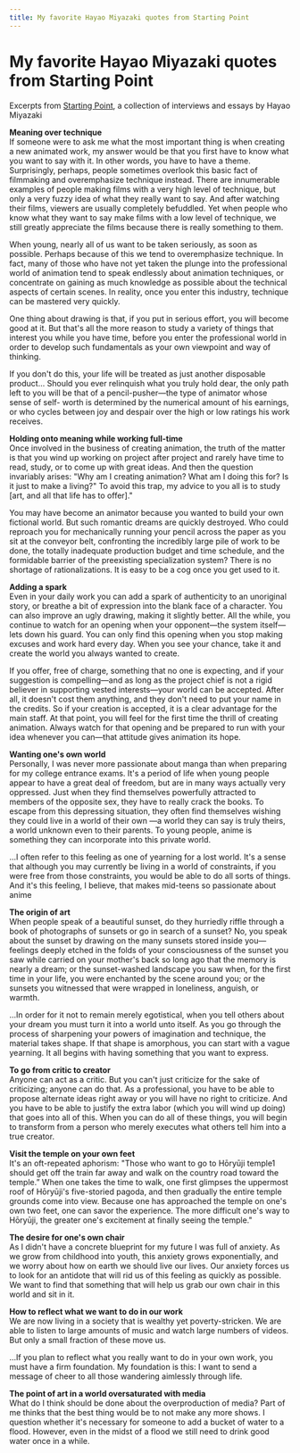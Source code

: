 ```yaml
---
title: My favorite Hayao Miyazaki quotes from Starting Point
---
```


# My favorite Hayao Miyazaki quotes from Starting Point

Excerpts from [Starting Point](https://www.goodreads.com/en/book/show/6342111), a collection of interviews and essays by Hayao Miyazaki

**Meaning over technique** \
If someone were to ask me what the most important thing is when creating a new animated work, my answer would be that you first have to know what you want to say with it. In other words, you have to have a theme. Surprisingly, perhaps, people sometimes overlook this basic fact of filmmaking and overemphasize technique instead. There are innumerable examples of people making films with a very high level of technique, but only a very fuzzy idea of what they really want to say. And after watching their films, viewers are usually completely befuddled. Yet when people who know what they want to say make films with a low level of technique, we still greatly appreciate the films because there is really something to them.

When young, nearly all of us want to be taken seriously, as soon as possible. Perhaps because of this we tend to overemphasize technique. In fact, many of those who have not yet taken the plunge into the professional world of animation tend to speak endlessly about animation techniques, or concentrate on gaining as much knowledge as possible about the technical aspects of certain scenes. In reality, once you enter this industry, technique can be mastered very quickly.

One thing about drawing is that, if you put in serious effort, you will become good at it. But that's all the more reason to study a variety of things that interest you while you have time, before you enter the professional world in order to develop such fundamentals as your own viewpoint and way of thinking.

If you don't do this, your life will be treated as just another disposable product... Should you ever relinquish what you truly hold dear, the only path left to you will be that of a pencil-pusher—the type of animator whose sense of self- worth is determined by the numerical amount of his earnings, or who cycles between joy and despair over the high or low ratings his work receives.

**Holding onto meaning while working full-time** \
Once involved in the business of creating animation, the truth of the matter is that you wind up working on project after project and rarely have time to read, study, or to come up with great ideas. And then the question invariably arises: "Why am I creating animation? What am I doing this for? Is it just to make a living?" To avoid this trap, my advice to you all is to study [art, and all that life has to offer]."

You may have become an animator because you wanted to build your own fictional world. But such romantic dreams are quickly destroyed. Who could reproach you for mechanically running your pencil across the paper as you sit at the conveyor belt, confronting the incredibly large pile of work to be done, the totally inadequate production budget and time schedule, and the formidable barrier of the preexisting specialization system? There is no shortage of rationalizations. It is easy to be a cog once you get used to it.

**Adding a spark** \
Even in your daily work you can add a spark of authenticity to an unoriginal story, or breathe a bit of expression into the blank face of a character. You can also improve an ugly drawing, making it slightly better. All the while, you continue to watch for an opening when your opponent—the system itself—lets down his guard. You can only find this opening when you stop making excuses and work hard every day. When you see your chance, take it and create the world you always wanted to create.

If you offer, free of charge, something that no one is expecting, and if your suggestion is compelling—and as long as the project chief is not a rigid believer in supporting vested interests—your world can be accepted. After all, it doesn't cost them anything, and they don't need to put your name in the credits. So if your creation is accepted, it is a clear advantage for the main staff. At that point, you will feel for the first time the thrill of creating animation. Always watch for that opening and be prepared to run with your idea whenever you can—that attitude gives animation its hope.

**Wanting one's own world** \
Personally, I was never more passionate about manga than when preparing for my college entrance exams. It's a period of life when young people appear to have a great deal of freedom, but are in many ways actually very oppressed. Just when they find themselves powerfully attracted to members of the opposite sex, they have to really crack the books. To escape from this depressing situation, they often find themselves wishing they could live in a world of their own —a world they can say is truly theirs, a world unknown even to their parents. To young people, anime is something they can incorporate into this private world.

...I often refer to this feeling as one of yearning for a lost world. It's a sense that although you may currently be living in a world of constraints, if you were free from those constraints, you would be able to do all sorts of things. And it's this feeling, I believe, that makes mid-teens so passionate about anime

**The origin of art** \
When people speak of a beautiful sunset, do they hurriedly riffle through a book of photographs of sunsets or go in search of a sunset? No, you speak about the sunset by drawing on the many sunsets stored inside you—feelings deeply etched in the folds of your consciousness of the sunset you saw while carried on your mother's back so long ago that the memory is nearly a dream; or the sunset-washed landscape you saw when, for the first time in your life, you were enchanted by the scene around you; or the sunsets you witnessed that were wrapped in loneliness, anguish, or warmth.

…In order for it not to remain merely egotistical, when you tell others about your dream you must turn it into a world unto itself. As you go through the process of sharpening your powers of imagination and technique, the material takes shape. If that shape is amorphous, you can start with a vague yearning. It all begins with having something that you want to express.

**To go from critic to creator** \
Anyone can act as a critic. But you can't just criticize for the sake of criticizing; anyone can do that. As a professional, you have to be able to propose alternate ideas right away or you will have no right to criticize. And you have to be able to justify the extra labor (which you will wind up doing) that goes into all of this. When you can do all of these things, you will begin to transform from a person who merely executes what others tell him into a true creator.

**Visit the temple on your own feet** \
It's an oft-repeated aphorism: "Those who want to go to Hōryūji temple1 should get off the train far away and walk on the country road toward the temple.” When one takes the time to walk, one first glimpses the uppermost roof of Hōryūji's five-storied pagoda, and then gradually the entire temple grounds come into view. Because one has approached the temple on one's own two feet, one can savor the experience. The more difficult one's way to Hōryūji, the greater one's excitement at finally seeing the temple."

**The desire for one's own chair** \
As I didn't have a concrete blueprint for my future I was full of anxiety. As we grow from childhood into youth, this anxiety grows exponentially, and we worry about how on earth we should live our lives. Our anxiety forces us to look for an antidote that will rid us of this feeling as quickly as possible. We want to find that something that will help us grab our own chair in this world and sit in it.

**How to reflect what we want to do in our work** \
We are now living in a society that is wealthy yet poverty-stricken. We are able to listen to large amounts of music and watch large numbers of videos. But only a small fraction of these move us.

…If you plan to reflect what you really want to do in your own work, you must have a firm foundation. My foundation is this: I want to send a message of cheer to all those wandering aimlessly through life.

**The point of art in a world oversaturated with media** \
What do I think should be done about the overproduction of media? Part of me thinks that the best thing would be to not make any more shows. I question whether it's necessary for someone to add a bucket of water to a flood. However, even in the midst of a flood we still need to drink good water once in a while.
